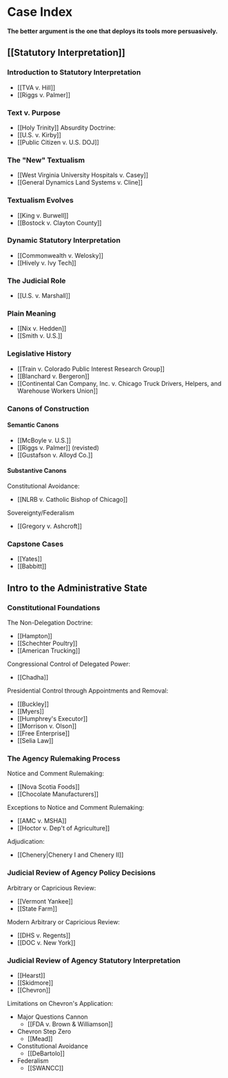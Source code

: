 # Case Index
**The better argument is the one that deploys its tools more persuasively.**

## [[Statutory Interpretation]]
### Introduction to Statutory Interpretation
* [[TVA v. Hill]]
* [[Riggs v. Palmer]]

### Text v. Purpose
* [[Holy Trinity]]
Absurdity Doctrine:
* [[U.S. v. Kirby]]
* [[Public Citizen v. U.S. DOJ]]

### The "New" Textualism
* [[West Virginia University Hospitals v. Casey]]
* [[General Dynamics Land Systems v. Cline]]

### Textualism Evolves
* [[King v. Burwell]]
* [[Bostock v. Clayton County]]

### Dynamic Statutory Interpretation
* [[Commonwealth v. Welosky]]
* [[Hively v. Ivy Tech]]

### The Judicial Role
* [[U.S. v. Marshall]]

### Plain Meaning
* [[Nix v. Hedden]]
* [[Smith v. U.S.]]

### Legislative History
* [[Train v. Colorado Public Interest Research Group]]
* [[Blanchard v. Bergeron]]
* [[Continental Can Company, Inc. v. Chicago Truck Drivers, Helpers, and Warehouse Workers Union]]

### Canons of Construction
#### Semantic Canons
* [[McBoyle v. U.S.]]
* [[Riggs v. Palmer]] (revisted)
* [[Gustafson v. Alloyd Co.]]

#### Substantive Canons
Constitutional Avoidance:
* [[NLRB v. Catholic Bishop of Chicago]]

Sovereignty/Federalism
* [[Gregory v. Ashcroft]]

### Capstone Cases
* [[Yates]]
* [[Babbitt]]

## Intro to the Administrative State
### Constitutional Foundations
The Non-Delegation Doctrine:
* [[Hampton]]
* [[Schechter Poultry]]
* [[American Trucking]]

Congressional Control of Delegated Power:
* [[Chadha]]

Presidential Control through Appointments and Removal:
* [[Buckley]]
* [[Myers]]
* [[Humphrey's Executor]]
* [[Morrison v. Olson]]
* [[Free Enterprise]]
* [[Selia Law]]

### The Agency Rulemaking Process
Notice and Comment Rulemaking:
* [[Nova Scotia Foods]]
* [[Chocolate Manufacturers]]

Exceptions to Notice and Comment Rulemaking:
* [[AMC v. MSHA]]
* [[Hoctor v. Dep't of Agriculture]]

Adjudication:
* [[Chenery|Chenery I and Chenery II]]

### Judicial Review of Agency Policy Decisions
Arbitrary or Capricious Review:
* [[Vermont Yankee]]
* [[State Farm]]

Modern Arbitrary or Capricious Review:
* [[DHS v. Regents]]
* [[DOC v. New York]]

### Judicial Review of Agency Statutory Interpretation
* [[Hearst]]
* [[Skidmore]]
* [[Chevron]]

Limitations on Chevron's Application:
* Major Questions Cannon
	* [[FDA v. Brown & Williamson]]
* Chevron Step Zero
	* [[Mead]]
* Constitutional Avoidance
	* [[DeBartolo]]
* Federalism
	* [[SWANCC]]